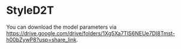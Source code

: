 # StyleD2T
You can download the model  parameters via https://drive.google.com/drive/folders/1Xg5Xa7TlS6NEUe7DI8Tmst-h00bZywP8?usp=share_link.
